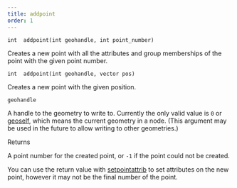 ```yaml
---
title: addpoint
order: 1
---
```

`int  addpoint(int geohandle, int point_number)`

Creates a new point with all the attributes and group memberships of the point with the given point number.

`int  addpoint(int geohandle, vector pos)`

Creates a new point with the given position.

`geohandle`

A handle to the geometry to write to. Currently the only valid value is `0` or [geoself](geoself.html "Returns a handle to the current geometry."), which means the current geometry in a node. (This argument may be used in the future to allow writing to other geometries.)

Returns

A point number for the created point, or `-1` if the point could not be created.

You can use the return value with [setpointattrib](setpointattrib.html "Sets a point attribute in a geometry.") to set attributes on the new point, however it may not be the final number of the point.

